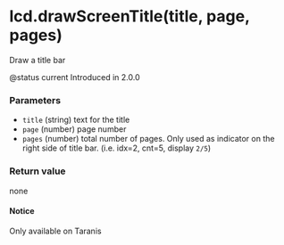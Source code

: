 # lcd.drawScreenTitle(title, page, pages)

Draw a title bar

@status current Introduced in 2.0.0

### Parameters

* `title` (string) text for the title
* `page` (number) page number
* `pages` (number) total number of pages. Only used as indicator on the right side of title bar. (i.e. idx=2, cnt=5, display `2/5`)

### Return value

none

#### Notice

Only available on Taranis
